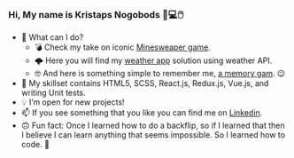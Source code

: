 ### Hi, My name is Kristaps Nogobods 👋💻🖱️

- 🔧 What can I do? 
  - 💣 Check my take on iconic [Minesweaper game](https://github.com/KristapsN/Mine-sweaper).
  - 🌩️ Here you will find my [weather app](https://github.com/KristapsN/weather-new) solution using weather API.
  - 🤓 And here is something simple to remember me, [a memory gam](https://github.com/KristapsN/memory-game). 😉
- 🧰 My skillset contains HTML5, SCSS, React.js, Redux.js, Vue.js, and writing Unit tests.
- 💡 I’m open for new projects!
- 📫 If you see something that you like you can find me on [Linkedin](https://www.linkedin.com/in/kristaps-nogobods-86a92759/). 
- 🙃 Fun fact: Once I learned how to do a backflip, 
so if I learned that then I believe I can learn anything that seems impossible. 
So I learned how to code. 🤖

